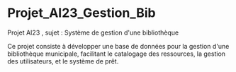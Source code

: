 # Projet_AI23_Gestion_Bib
Projet AI23 , sujet : Système de gestion d'une bibliothèque

Ce projet consiste à développer une base de données pour la gestion d'une bibliothèque municipale, facilitant le catalogage des ressources, la gestion des utilisateurs, et le système de prêt.

